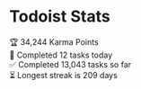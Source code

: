 
# Todoist Stats

<!-- TODO-IST:START -->
🏆  34,244 Karma Points           
🌸  Completed 12 tasks today           
✅  Completed 13,043 tasks so far           
⏳  Longest streak is 209 days
<!-- TODO-IST:END -->
